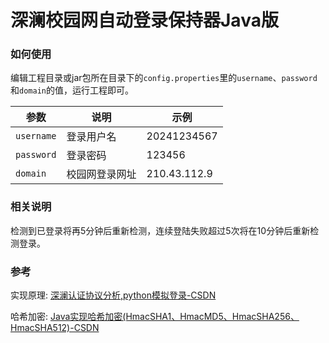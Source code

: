 # 深澜校园网自动登录保持器Java版

### 如何使用

编辑工程目录或jar包所在目录下的`config.properties`里的`username`、`password`和`domain`的值，运行工程即可。

| 参数         | 说明      | 示例           |
|------------|---------|--------------|
| `username` | 登录用户名   | 20241234567  |
| `password` | 登录密码    | 123456       |
| `domain`   | 校园网登录网址 | 210.43.112.9 |

### 相关说明

检测到已登录将再5分钟后重新检测，连续登陆失败超过5次将在10分钟后重新检测登录。

### 参考

实现原理: [深澜认证协议分析,python模拟登录-CSDN](https://blog.csdn.net/qq_41797946/article/details/89417722)

哈希加密: [Java实现哈希加密(HmacSHA1、HmacMD5、HmacSHA256、HmacSHA512)-CSDN](https://blog.csdn.net/skh2015java/article/details/121705023)